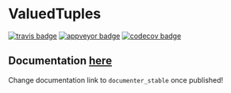 # ValuedTuples

[![travis badge][travis_badge]][travis_url]
[![appveyor badge][appveyor_badge]][appveyor_url]
[![codecov badge][codecov_badge]][codecov_url]

## Documentation [here][documenter_latest]

Change documentation link to `documenter_stable` once published!

[travis_badge]: https://travis-ci.org/bramtayl/ValuedTuples.jl.svg?branch=master
[travis_url]: https://travis-ci.org/bramtayl/ValuedTuples.jl

[appveyor_badge]: https://ci.appveyor.com/api/projects/status/github/bramtayl/ValuedTuples.jl?svg=true&branch=master
[appveyor_url]: https://ci.appveyor.com/project/bramtayl/valuedtuples-jl

[codecov_badge]: http://codecov.io/github/bramtayl/ValuedTuples.jl/coverage.svg?branch=master
[codecov_url]: http://codecov.io/github/bramtayl/ValuedTuples.jl?branch=master

[documenter_stable]: https://bramtayl.github.io/ValuedTuples.jl/stable
[documenter_latest]: https://bramtayl.github.io/ValuedTuples.jl/latest
